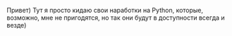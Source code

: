 Привет) Тут я просто кидаю свои наработки на Python, которые, возможно, мне не пригодятся, но так они будут в доступности всегда и везде) 
